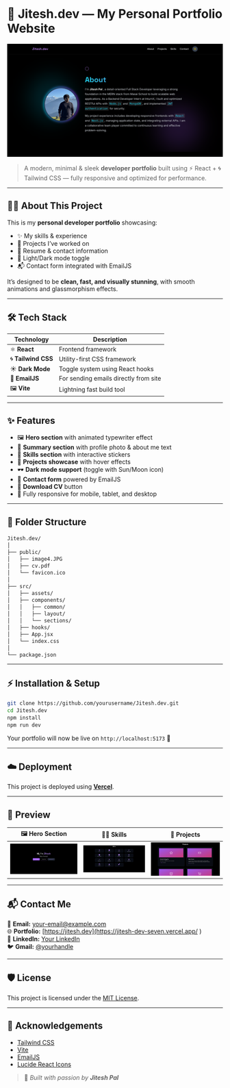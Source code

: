 # 🚀 Jitesh.dev — My Personal Portfolio Website

![Portfolio Banner](./Public//Profile.png)  

> A modern, minimal & sleek **developer portfolio** built using ⚡ React + 🌀 Tailwind CSS — fully responsive and optimized for performance.

---

## 🧑‍💻 About This Project

This is my **personal developer portfolio** showcasing:
- ✨ My skills & experience  
- 💼 Projects I’ve worked on  
- 📝 Resume & contact information  
- 🌙 Light/Dark mode toggle  
- 📬 Contact form integrated with EmailJS  

It’s designed to be **clean, fast, and visually stunning**, with smooth animations and glassmorphism effects.

---

## 🛠️ Tech Stack

| Technology              | Description                           |
|--------------------------|-----------------------------------------|
| ⚛️ **React**              | Frontend framework                     |
| 🌀 **Tailwind CSS**        | Utility-first CSS framework            |
| ☀️ **Dark Mode**          | Toggle system using React hooks        |
| 📩 **EmailJS**            | For sending emails directly from site |
| 🖼️ **Vite**               | Lightning fast build tool             |

---

## ✨ Features

- 🖼️ **Hero section** with animated typewriter effect  
- 📸 **Summary section** with profile photo & about me text  
- 🧠 **Skills section** with interactive stickers  
- 💼 **Projects showcase** with hover effects  
- 🕶️ **Dark mode support** (toggle with Sun/Moon icon)  
- 📨 **Contact form** powered by EmailJS  
- 📄 **Download CV** button  
- 📱 Fully responsive for mobile, tablet, and desktop  

---

## 🧭 Folder Structure

```
Jitesh.dev/
│
├── public/
│   ├── image4.JPG
│   ├── cv.pdf
│   └── favicon.ico
│
├── src/
│   ├── assets/
│   ├── components/
│   │   ├── common/
│   │   ├── layout/
│   │   └── sections/
│   ├── hooks/
│   ├── App.jsx
│   └── index.css
│
└── package.json
```

---

## ⚡ Installation & Setup

```bash
git clone https://github.com/yourusername/Jitesh.dev.git
cd Jitesh.dev
npm install
npm run dev
```

Your portfolio will now be live on `http://localhost:5173` 🚀

---

## ☁️ Deployment

This project is deployed using **[Vercel](https://vercel.com)**.  

---

## 📸 Preview

| 🖼️ Hero Section | 🧑‍💻 Skills | 💼 Projects |
|-----------------|-------------|-------------|
| ![Hero](./Public/Hero.jpg) | ![Skills](./Public//Skills.jpg) | ![Projects](./Public/Project.jpg) |

---

## 📬 Contact Me

📧 **Email:** your-email@example.com  
🌐 **Portfolio:** [https://jitesh.dev](https://jitesh-dev-seven.vercel.app/ )  
💼 **LinkedIn:** [Your LinkedIn](https://www.linkedin.com/in/jitesh-pal-1484a7236/)  
🐦 **Gmail:** [@yourhandle](Jiteshpal2604@gmail.com)

---

## 🛡️ License

This project is licensed under the [MIT License](LICENSE).

---

## 🌟 Acknowledgements

- [Tailwind CSS](https://tailwindcss.com)  
- [Vite](https://vitejs.dev)  
- [EmailJS](https://www.emailjs.com)  
- [Lucide React Icons](https://lucide.dev)  

> 💖 _Built with passion by **Jitesh Pal**_
